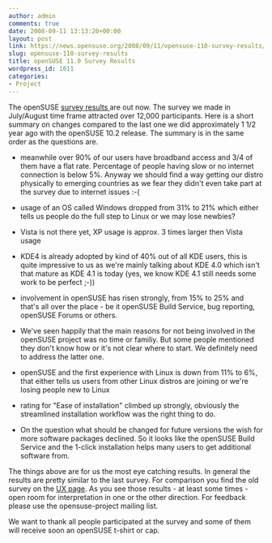 ```yaml
---
author: admin
comments: true
date: 2008-09-11 13:13:20+00:00
layout: post
link: https://news.opensuse.org/2008/09/11/opensuse-110-survey-results/
slug: opensuse-110-survey-results
title: openSUSE 11.0 Survey Results
wordpress_id: 1011
categories:
- Project
---
```


The openSUSE [survey results ](//en.opensuse.org/Ux#Surveys)are out now. The survey we made in July/August time frame attracted over 12,000 participants. Here is a short summary on changes compared to the last one we did approximately 1 1/2 year ago with the openSUSE 10.2 release. The summary is in the same order as the questions are. 

	
* meanwhile over 90% of our users have broadband access and 3/4 of them have a flat rate. Percentage of people having slow or no internet connection is below 5%. Anyway we should find a way getting our distro physically to emerging countries as we fear they didn't even take part at the survey due to internet issues :-( 

	
* usage of an OS called Windows dropped from 31% to 21% which either tells us people do the full step to Linux or we may lose newbies?

	
* Vista is not there yet, XP usage is approx. 3 times larger then Vista usage

	
* KDE4 is already adopted by kind of 40% out of all KDE users, this is quite impressive to us as we're mainly talking about KDE 4.0 which isn't that mature as KDE 4.1 is today (yes, we know KDE 4.1 still needs some work to be perfect ;-))

	
* involvement in openSUSE has risen strongly, from 15% to 25% and that's all over the place - be it openSUSE Build Service, bug reporting, openSUSE Forums or others.

	
* We've seen happily that the main reasons for not being involved in the openSUSE project was no time or familiy. But some people mentioned they don't know how or it's not clear where to start. We definitely need to address the latter one. 


* openSUSE and the first experience with Linux is down from 11% to 6%, that either tells us users from other Linux distros are joining or we're losing people new to Linux


* rating for "Ease of installation" climbed up strongly, obviously the streamlined installation workflow was the right thing to do.

		
* On the question what should be changed for future versions the wish for more software packages declined. So it looks like the openSUSE Build Service and the 1-click installation helps many users to get additional software from. 


The things above are for us the most eye catching results. In general the results are pretty similar to the last survey.  For comparison you find the old survey on the [UX page](//en.opensuse.org/UX). As you see those results - at least some times - open room for interpretation in one or the other direction. For feedback please use the opensuse-project mailing list.

We want to thank all people participated at the survey and some of them will receive soon an openSUSE t-shirt or cap.
